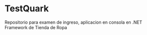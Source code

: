 # TestQuark
Repositorio para examen de ingreso, aplicacion en consola en .NET Framework  de Tienda de Ropa

